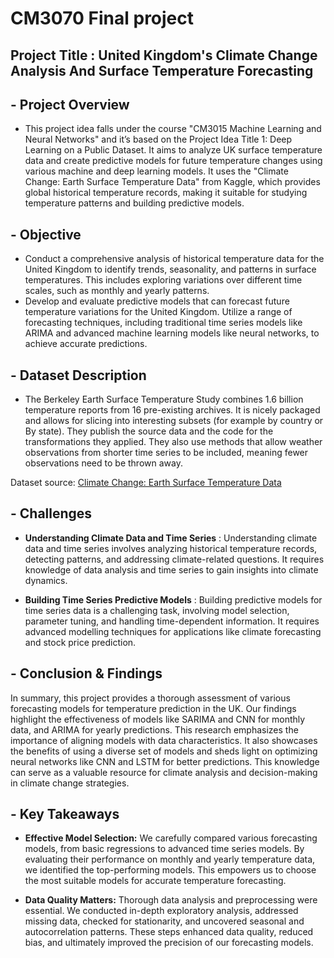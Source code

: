 # CM3070 Final project

## Project Title : United Kingdom's Climate Change Analysis And Surface Temperature Forecasting

## - Project Overview

* This project idea falls under the course "CM3015 Machine Learning and Neural Networks" and it’s based on the Project Idea Title 1: Deep Learning on a Public Dataset. It aims to analyze UK surface temperature data and create predictive models for future temperature changes using various machine and deep learning models. It uses the "Climate Change: Earth Surface Temperature Data" from Kaggle, which provides global historical temperature records, making it suitable for studying temperature patterns and building predictive models.

## - Objective
* Conduct a comprehensive analysis of historical temperature data for the United Kingdom to identify trends, seasonality, and patterns in surface temperatures. This includes exploring variations over different time scales, such as monthly and yearly patterns.
* Develop and evaluate predictive models that can forecast future temperature variations for the United Kingdom. Utilize a range of forecasting techniques, including traditional time series models like ARIMA and advanced machine learning models like neural networks, to achieve accurate predictions.


## - Dataset Description

* The Berkeley Earth Surface Temperature Study combines 1.6 billion temperature reports from 16 pre-existing archives. It is nicely packaged and allows for slicing into interesting subsets (for example by country or By state). They publish the source data and the code for the transformations they applied. They also use methods that allow weather observations from shorter time series to be included, meaning fewer observations need to be thrown away.

Dataset source: [Climate Change: Earth Surface Temperature Data](https://www.kaggle.com/datasets/berkeleyearth/climate-change-earth-surface-temperature-data)

## - Challenges  

* **Understanding Climate Data and Time Series** : Understanding climate data and time series involves analyzing historical temperature records, detecting patterns, and addressing climate-related questions. It requires knowledge of data analysis and time series to gain insights into climate dynamics.

* **Building Time Series Predictive Models** : Building predictive models for time series data is a challenging task, involving model selection, parameter tuning, and handling time-dependent information. It requires advanced modelling techniques for applications like climate forecasting and stock price prediction.

## - Conclusion & Findings 

In summary, this project provides a thorough assessment of various forecasting models for temperature prediction in the UK. Our findings highlight the effectiveness of models like SARIMA and CNN for monthly data, and ARIMA for yearly predictions. This research emphasizes the importance of aligning models with data characteristics. It also showcases the benefits of using a diverse set of models and sheds light on optimizing neural networks like CNN and LSTM for better predictions. This knowledge can serve as a valuable resource for climate analysis and decision-making in climate change strategies.


## - Key Takeaways

* **Effective Model Selection:** We carefully compared various forecasting models, from basic regressions to advanced time series models. By evaluating their performance on monthly and yearly temperature data, we identified the top-performing models. This empowers us to choose the most suitable models for accurate temperature forecasting.

* **Data Quality Matters:** Thorough data analysis and preprocessing were essential. We conducted in-depth exploratory analysis, addressed missing data, checked for stationarity, and uncovered seasonal and autocorrelation patterns. These steps enhanced data quality, reduced bias, and ultimately improved the precision of our forecasting models.

